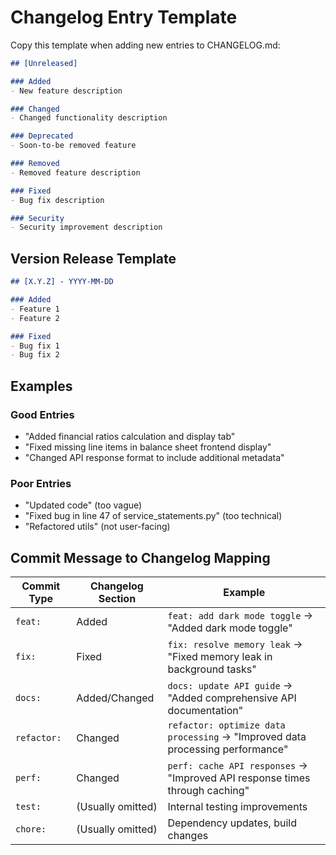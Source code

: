 # Changelog Entry Template

Copy this template when adding new entries to CHANGELOG.md:

```markdown
## [Unreleased]

### Added
- New feature description

### Changed
- Changed functionality description

### Deprecated
- Soon-to-be removed feature

### Removed
- Removed feature description

### Fixed
- Bug fix description

### Security
- Security improvement description
```

## Version Release Template

```markdown
## [X.Y.Z] - YYYY-MM-DD

### Added
- Feature 1
- Feature 2

### Fixed
- Bug fix 1
- Bug fix 2
```

## Examples

### Good Entries
- "Added financial ratios calculation and display tab"
- "Fixed missing line items in balance sheet frontend display"
- "Changed API response format to include additional metadata"

### Poor Entries
- "Updated code" (too vague)
- "Fixed bug in line 47 of service_statements.py" (too technical)
- "Refactored utils" (not user-facing)

## Commit Message to Changelog Mapping

| Commit Type | Changelog Section | Example |
|-------------|------------------|---------|
| `feat:` | Added | `feat: add dark mode toggle` → "Added dark mode toggle" |
| `fix:` | Fixed | `fix: resolve memory leak` → "Fixed memory leak in background tasks" |
| `docs:` | Added/Changed | `docs: update API guide` → "Added comprehensive API documentation" |
| `refactor:` | Changed | `refactor: optimize data processing` → "Improved data processing performance" |
| `perf:` | Changed | `perf: cache API responses` → "Improved API response times through caching" |
| `test:` | (Usually omitted) | Internal testing improvements |
| `chore:` | (Usually omitted) | Dependency updates, build changes |